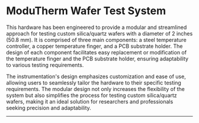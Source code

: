 # ModuTherm Wafer Test System

This hardware has been engineered to provide a modular and streamlined approach for testing custom silica/quartz wafers with a diameter of 2 inches (50.8 mm). It is comprised of three main components: a steel temperature controller, a copper temperature finger, and a PCB substrate holder. The design of each component facilitates easy replacement or modification of the temperature finger and the PCB substrate holder, ensuring adaptability to various testing requirements.

The instrumentation's design emphasizes customization and ease of use, allowing users to seamlessly tailor the hardware to their specific testing requirements. The modular design not only increases the flexibility of the system but also simplifies the process for testing custom silica/quartz wafers, making it an ideal solution for researchers and professionals seeking precision and adaptability.

________
